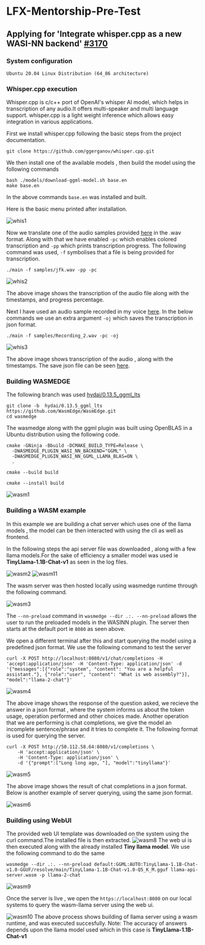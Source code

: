 # LFX-Mentorship-Pre-Test
## Applying for 'Integrate whisper.cpp as a new WASI-NN backend' [#3170](https://github.com/WasmEdge/WasmEdge/issues/3169)

### System configuration
```
Ubuntu 20.04 Linux Distribution (64_86 architecture)
```

### Whisper.cpp execution
Whisper.cpp is c/c++ port of OpenAI's whisper AI model, which helps in transcription of any audio.It offers multi-speaker and multi language support.
whisper.cpp is a light weight inference which allows easy integration in various applications.

First we install whisper.cpp following the basic steps from the project documentation.
```
git clone https://github.com/ggerganov/whisper.cpp.git
```
We then install one of the available models , then build the model using the following commands
```
bash ./models/download-ggml-model.sh base.en
make base.en
```
In the above commands `base.en` was installed and built.

Here is the basic menu printed after installation.

![whis1](https://github.com/jaydee029/LFX-Mentorship-Pre-Test/blob/main/images/whis1.jpg)

Now we translate one of the audio samples provided [here](https://github.com/jaydee029/LFX-Mentorship-Pre-Test/blob/main/files/jfk.wav) in the .wav format. Along with that we have enabled `-pc` which enables colored transcription and `-pp` which prints transcription progress.
The following command was used, `-f` symbolises that a file is being provided for transcription.
```
./main -f samples/jfk.wav -pp -pc
```
![whis2](https://github.com/jaydee029/LFX-Mentorship-Pre-Test/blob/main/images/whis2.jpg)

The above image shows the transcription of the audio file along with the timestamps, and progress percentage.

Next I have used an audio sample recorded in my voice [here](https://github.com/jaydee029/LFX-Mentorship-Pre-Test/blob/main/files/Recording_2.wav). In the below commands we use an extra argument `-oj` which saves the transcription in json format.
```
./main -f samples/Recording_2.wav -pc -oj
```
![whis3](https://github.com/jaydee029/LFX-Mentorship-Pre-Test/blob/main/images/whis3.jpg)

The above image shows transcription of the audio , along with the timestamps. The save json file can be seen [here](https://github.com/jaydee029/LFX-Mentorship-Pre-Test/blob/main/files/Recording_2.wav.json).

### Building WASMEDGE
The following branch was used [hydai/0.13.5_ggml_lts](https://github.com/WasmEdge/WasmEdge/tree/hydai/0.13.5_ggml_lts)

```
git clone -b  hydai/0.13.5_ggml_lts https://github.com/WasmEdge/WasmEdge.git
cd wasmedge
```
The wasmedge along with the ggml plugin was built using OpenBLAS in a Ubuntu distribution using the following code.
```
cmake -GNinja -Bbuild -DCMAKE_BUILD_TYPE=Release \
  -DWASMEDGE_PLUGIN_WASI_NN_BACKEND="GGML" \
  -DWASMEDGE_PLUGIN_WASI_NN_GGML_LLAMA_BLAS=ON \
  .

cmake --build build

cmake --install build
```

![wasm1](https://github.com/jaydee029/LFX-Mentorship-Pre-Test/blob/main/images/wasm1.jpg)

### Building a WASM example
In this example we are building a chat server which uses one of the llama models , the model can be then interacted with using the cli as well as frontend.

In the following steps the api server file was downloaded , along with a few llama models.For the sake of efficiency a smaller model was used ie **TinyLlama-1.1B-Chat-v1**
as seen in the log files.

![wasm2](https://github.com/jaydee029/LFX-Mentorship-Pre-Test/blob/main/images/wasm2.jpg)
![wasm11](https://github.com/jaydee029/LFX-Mentorship-Pre-Test/blob/main/images/wasm11.jpg)

The wasm server was then hosted locally using wasmedge runtime through the following command.

![wasm3](https://github.com/jaydee029/LFX-Mentorship-Pre-Test/blob/main/images/wasm3.jpg)

The `--nn-preload` command in `wasmedge --dir .:. --nn-preload` allows the user to run the preloaded models in the WASINN plugin.
The server then starts at the default port ie `8080` as seen above.

We open a different terminal after this and start querying the model using a predefined json format.
We use the following command to test the server 
```
curl -X POST http://localhost:8080/v1/chat/completions -H 'accept:application/json' -H 'Content-Type: application/json' -d '{"messages":[{"role":"system", "content": "You are a helpful assistant."}, {"role":"user", "content": "What is web assembly?"}], "model":"llama-2-chat"}'
```
![wasm4](https://github.com/jaydee029/LFX-Mentorship-Pre-Test/blob/main/images/wasm4.jpg)

The above image shows the response of the question asked, we recieve the answer in a json format , where the system informs us about the token usage, operation performed and other choices made.
Another operation that we are performing is chat completions, we give the model an incomplete sentence/phrase and it tries to complete it. The following format is used for querying the server.
```
curl -X POST http://50.112.58.64:8080/v1/completions \
    -H 'accept:application/json' \
    -H 'Content-Type: application/json' \
    -d '{"prompt":["Long long ago, "], "model":"tinyllama"}'
 ```

![wasm5](https://github.com/jaydee029/LFX-Mentorship-Pre-Test/blob/main/images/wasm5.jpg)

The above image shows the result of chat completions in a json format.
Below is another example of server querying, using the same json format.

![wasm6](https://github.com/jaydee029/LFX-Mentorship-Pre-Test/blob/main/images/wasm6.jpg)

### Building using WebUI
The provided web UI template was downloaded on the system using the curl command.The installed file is then extracted.
![wasm8](https://github.com/jaydee029/LFX-Mentorship-Pre-Test/blob/main/images/wasm8.jpg)
The web ui is then executed along with the already installed **Tiny llama model**. We use the following command to do the same
```
wasmedge --dir .:. --nn-preload default:GGML:AUTO:TinyLlama-1.1B-Chat-v1.0-GGUF/resolve/main/TinyLlama-1.1B-Chat-v1.0-Q5_K_M.gguf llama-api-server.wasm -p llama-2-chat
```
![wasm9](https://github.com/jaydee029/LFX-Mentorship-Pre-Test/blob/main/images/wasm9.jpg)

Once the server is live , we open the `https://localhost:8080` on our local systems to query the wasm-llama server using the web ui.

![wasm10](https://github.com/jaydee029/LFX-Mentorship-Pre-Test/blob/main/images/wasm10.jpg)
The above process shows building of llama server using a wasm runtime, and was executed succesfully.
Note: The accuracy of answers depends upon the llama model used which in this case is **TinyLlama-1.1B-Chat-v1**
